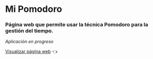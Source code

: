 # Mi Pomodoro


### Página web que permite usar la técnica Pomodoro para la gestión del tiempo.

*Aplicación en progreso*

[Visualizar página  web](https://arteaga1811.github.io/PomodoroJavaScript/) 👈
